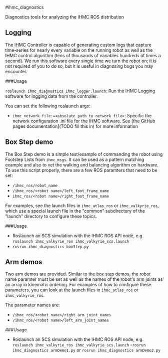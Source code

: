 #ihmc\_diagnostics

Diagnostics tools for analyzing the IHMC ROS distribution

## Logging

The IHMC Controller is capable of generating custom logs that capture time-series for nearly every variable on the running robot as well as the IHMC control algorithm (tens of thousands of variables hundreds of times a second). We run this software every single time we turn the robot on; it is not required of you to do so, but it is useful in diagnosing bugs you may encounter.

###Usage

`roslaunch ihmc_diagnostics ihmc_logger.launch`: Run the IHMC Logging software for logging data from the controller.

You can set the following roslaunch args:

- `ihmc_network_file:=<absolute path to network file>`: Specific the network configuration .ini file for the IHMC software. See [the GitHub pages documentation](TODO fill this in) for more information

## Box Step demo

The Box Step demo is a simple test/example of commanding the robot using Footstep Lists from `ihmc_msgs`. It can be used as a pattern matching example and also to vet the walking and balancing algorithm on hardware. To use this script properly, there are a few ROS paramters that need to be set:

- `/ihmc_ros/robot_name`
- `/ihmc_ros/<robot name>/left_foot_frame_name`
- `ihmc_ros/<robot name>/right_foot_frame_name`

For examples, see the launch files in `ihmc_atlas_ros` or `ihmc_valkyrie_ros`, which use a special launch file in the "common" subdirectory of the "launch" directory to configure these topics.

###Usage

- Roslaunch an SCS simulation with the IHMC ROS API node, e.g. `roslaunch ihmc_valkyrie_ros ihmc_valkyrie_scs.launch`
- `rosrun ihmc_diagnostics boxStep.py`

## Arm demos

Two arm demos are provided. Similar to the box step demos, the robot name paramter must be set as well as the names of the robot's arm joints as an array in kinematic ordering. For examples of how to configure these parameters, you can look at the launch files in `ihmc_atlas_ros` or `ihmc_valkyrie_ros`.

The parameter names are:

- `/ihmc_ros/<robot name>/right_arm_joint_names`
- `/ihmc_ros/<robot name>/left_arm_joint_names`

###Usage

- Roslaunch an SCS simulation with the IHMC ROS API node, e.g. `roslaunch ihmc_valkyrie_ros ihmc_valkyrie_scs.launch`
-`rosrun ihmc_diagnostics armDemo1.py` or `rosrun ihmc_diagnostics armDemo2.py`
